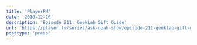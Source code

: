 ```yaml
---
title: 'PlayerFM'
date: '2020-12-16'
description: 'Episode 211: GeekLab Gift Guide'
url: 'https://player.fm/series/ask-noah-show/episode-211-geeklab-gift-guide'
posttype: 'press'
---
```

